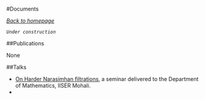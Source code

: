 #Documents

_[Back to homepage](https://cryptosubh.github.io/)_

_`Under construction`_

##Publications 

None

##Talks

- [On Harder Narasimhan filtrations](https://cryptosubh.github.io/assets/IDC%20451.pdf), a seminar delivered to the Department of Mathematics, IISER Mohali.
- 